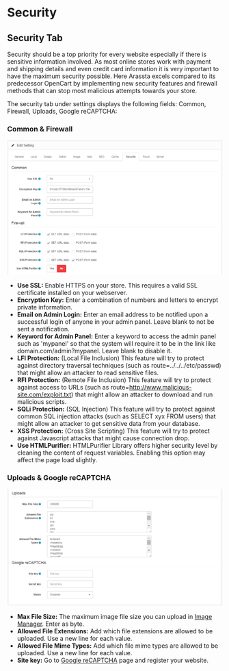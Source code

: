 Security
========

Security Tab
------------

Security should be a top priority for every website especially if there is sensitive information involved. As most online stores work with payment and shipping details and even credit card information it is very important to have the maximum security possible. Here Arassta excels compared to its predecessor OpenCart by implementing new security features and firewall methods that can stop most malicious attempts towards your store.

The security tab under settings displays the following fields: Common, Firewall, Uploads, Google reCAPTCHA:

### Common & Firewall

![settings security tab](_images/settings-security-1-tab.png)

- **Use SSL:** Enable HTTPS on your store. This requires a valid SSL certificate installed on your webserver.
- **Encryption Key:** Enter a combination of numbers and letters to encrypt private information.
- **Email on Admin Login:** Enter an email address to be notified upon a successful login of anyone in your admin panel. Leave blank to not be sent a notification.
- **Keyword for Admin Panel:** Enter a keyword to access the admin panel such as 'mypanel' so that the system will require it to be in the link like domain.com/admin?mypanel. Leave blank to disable it.
- **LFI Protection:** (Local File Inclusion) This feature will try to protect against directory traversal techniques (such as route=../../../etc/passwd) that might allow an attacker to read sensitive files.
- **RFI Protection:** (Remote File Inclusion) This feature will try to protect against access to URLs (such as route=http://www.malicious-site.com/exploit.txt) that might allow an attacker to download and run malicious scripts.
- **SQLi Protection:** (SQL Injection) This feature will try to protect against common SQL injection attacks (such as SELECT xyx FROM users) that might allow an attacker to get sensitive data from your database.
- **XSS Protection:** (Cross Site Scripting) This feature will try to protect against Javascript attacks that might cause connection drop.
- **Use HTMLPurifier:** HTMLPurifier Library offers higher security level by cleaning the content of request variables. Enabling this option may affect the page load slightly.

### Uploads & Google reCAPTCHA

![settings security tab](_images/settings-security-2-tab.png)

- **Max File Size:** The maximum image file size you can upload in [Image Manager](docs/faq/image-manager). Enter as byte.
- **Allowed File Extensions:** Add which file extensions are allowed to be uploaded. Use a new line for each value.
- **Allowed File Mime Types:** Add which file mime types are allowed to be uploaded. Use a new line for each value.
- **Site key:** Go to [Google reCAPTCHA](https://www.google.com/recaptcha/intro/index.html) page and register your website.